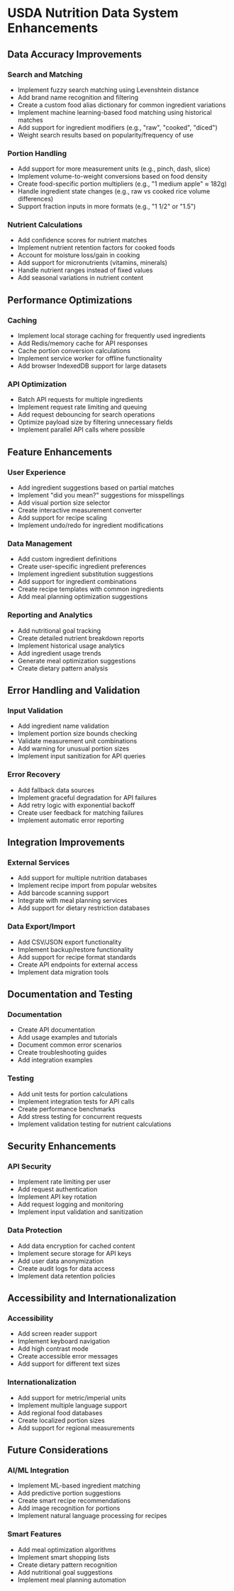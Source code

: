 # USDA Nutrition Data System Enhancements

## Data Accuracy Improvements

### Search and Matching
- Implement fuzzy search matching using Levenshtein distance
- Add brand name recognition and filtering
- Create a custom food alias dictionary for common ingredient variations
- Implement machine learning-based food matching using historical matches
- Add support for ingredient modifiers (e.g., "raw", "cooked", "diced")
- Weight search results based on popularity/frequency of use

### Portion Handling
- Add support for more measurement units (e.g., pinch, dash, slice)
- Implement volume-to-weight conversions based on food density
- Create food-specific portion multipliers (e.g., "1 medium apple" ≈ 182g)
- Handle ingredient state changes (e.g., raw vs cooked rice volume differences)
- Support fraction inputs in more formats (e.g., "1 1/2" or "1.5")

### Nutrient Calculations
- Add confidence scores for nutrient matches
- Implement nutrient retention factors for cooked foods
- Account for moisture loss/gain in cooking
- Add support for micronutrients (vitamins, minerals)
- Handle nutrient ranges instead of fixed values
- Add seasonal variations in nutrient content

## Performance Optimizations

### Caching
- Implement local storage caching for frequently used ingredients
- Add Redis/memory cache for API responses
- Cache portion conversion calculations
- Implement service worker for offline functionality
- Add browser IndexedDB support for large datasets

### API Optimization
- Batch API requests for multiple ingredients
- Implement request rate limiting and queuing
- Add request debouncing for search operations
- Optimize payload size by filtering unnecessary fields
- Implement parallel API calls where possible

## Feature Enhancements

### User Experience
- Add ingredient suggestions based on partial matches
- Implement "did you mean?" suggestions for misspellings
- Add visual portion size selector
- Create interactive measurement converter
- Add support for recipe scaling
- Implement undo/redo for ingredient modifications

### Data Management
- Add custom ingredient definitions
- Create user-specific ingredient preferences
- Implement ingredient substitution suggestions
- Add support for ingredient combinations
- Create recipe templates with common ingredients
- Add meal planning optimization suggestions

### Reporting and Analytics
- Add nutritional goal tracking
- Create detailed nutrient breakdown reports
- Implement historical usage analytics
- Add ingredient usage trends
- Generate meal optimization suggestions
- Create dietary pattern analysis

## Error Handling and Validation

### Input Validation
- Add ingredient name validation
- Implement portion size bounds checking
- Validate measurement unit combinations
- Add warning for unusual portion sizes
- Implement input sanitization for API queries

### Error Recovery
- Add fallback data sources
- Implement graceful degradation for API failures
- Add retry logic with exponential backoff
- Create user feedback for matching failures
- Implement automatic error reporting

## Integration Improvements

### External Services
- Add support for multiple nutrition databases
- Implement recipe import from popular websites
- Add barcode scanning support
- Integrate with meal planning services
- Add support for dietary restriction databases

### Data Export/Import
- Add CSV/JSON export functionality
- Implement backup/restore functionality
- Add support for recipe format standards
- Create API endpoints for external access
- Implement data migration tools

## Documentation and Testing

### Documentation
- Create API documentation
- Add usage examples and tutorials
- Document common error scenarios
- Create troubleshooting guides
- Add integration examples

### Testing
- Add unit tests for portion calculations
- Implement integration tests for API calls
- Create performance benchmarks
- Add stress testing for concurrent requests
- Implement validation testing for nutrient calculations

## Security Enhancements

### API Security
- Implement rate limiting per user
- Add request authentication
- Implement API key rotation
- Add request logging and monitoring
- Implement input validation and sanitization

### Data Protection
- Add data encryption for cached content
- Implement secure storage for API keys
- Add user data anonymization
- Create audit logs for data access
- Implement data retention policies

## Accessibility and Internationalization

### Accessibility
- Add screen reader support
- Implement keyboard navigation
- Add high contrast mode
- Create accessible error messages
- Add support for different text sizes

### Internationalization
- Add support for metric/imperial units
- Implement multiple language support
- Add regional food databases
- Create localized portion sizes
- Add support for regional measurements

## Future Considerations

### AI/ML Integration
- Implement ML-based ingredient matching
- Add predictive portion suggestions
- Create smart recipe recommendations
- Add image recognition for portions
- Implement natural language processing for recipes

### Smart Features
- Add meal optimization algorithms
- Implement smart shopping lists
- Create dietary pattern recognition
- Add nutritional goal suggestions
- Implement meal planning automation 